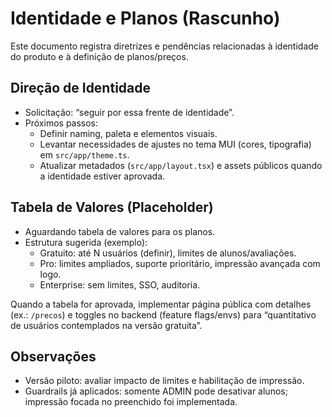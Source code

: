 # Identidade e Planos (Rascunho)

Este documento registra diretrizes e pendências relacionadas à identidade do produto e à definição de planos/preços.

## Direção de Identidade

- Solicitação: “seguir por essa frente de identidade”.
- Próximos passos:
  - Definir naming, paleta e elementos visuais.
  - Levantar necessidades de ajustes no tema MUI (cores, tipografia) em `src/app/theme.ts`.
  - Atualizar metadados (`src/app/layout.tsx`) e assets públicos quando a identidade estiver aprovada.

## Tabela de Valores (Placeholder)

- Aguardando tabela de valores para os planos.
- Estrutura sugerida (exemplo):
  - Gratuito: até N usuários (definir), limites de alunos/avaliações.
  - Pro: limites ampliados, suporte prioritário, impressão avançada com logo.
  - Enterprise: sem limites, SSO, auditoria.

Quando a tabela for aprovada, implementar página pública com detalhes (ex.: `/precos`) e toggles no backend (feature flags/envs) para “quantitativo de usuários contemplados na versão gratuita”.

## Observações

- Versão piloto: avaliar impacto de limites e habilitação de impressão.
- Guardrails já aplicados: somente ADMIN pode desativar alunos; impressão focada no preenchido foi implementada.
